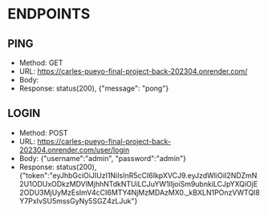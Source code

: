 # ENDPOINTS

## PING

- Method: GET
- URL: https://carles-pueyo-final-project-back-202304.onrender.com/
- Body:
- Response: status(200), {"message": "pong"}

## LOGIN

- Method: POST
- URL: https://carles-pueyo-final-project-back-202304.onrender.com/user/login
- Body: {"username":"admin", "password":"admin"}
- Response: status(200), {"token":"eyJhbGciOiJIUzI1NiIsInR5cCI6IkpXVCJ9.eyJzdWIiOiI2NDZmN2U1ODUxODkzMDVlMjhhNTdkNTUiLCJuYW1lIjoiSm9ubnkiLCJpYXQiOjE2ODU3MjUyMzEsImV4cCI6MTY4NjMzMDAzMX0.\_kBXLN1POnzVWTQl8Y7PxIvSU5mssGyNy5SGZ4zLJuk"}
